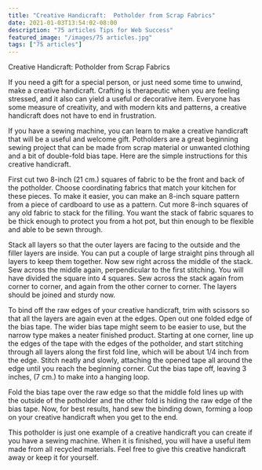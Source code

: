 ```yaml
---
title: "Creative Handicraft:  Potholder from Scrap Fabrics"
date: 2021-01-03T13:54:02-08:00
description: "75 articles Tips for Web Success"
featured_image: "/images/75 articles.jpg"
tags: ["75 articles"]
---
```


Creative Handicraft:  Potholder from Scrap Fabrics

If you need a gift for a special person, or just need some time to unwind, make a creative handicraft.  Crafting is therapeutic when you are feeling stressed, and it also can yield a useful or decorative item.  Everyone has some measure of creativity, and with modern kits and patterns, a creative handicraft does not have to end in frustration.

If you have a sewing machine, you can learn to make a creative handicraft that will be a useful and welcome gift.  Potholders are a great beginning sewing project that can be made from scrap material or unwanted clothing and a bit of double-fold bias tape.  Here are the simple instructions for this creative handicraft.

First cut two 8-inch (21 cm.) squares of fabric to be the front and back of the potholder.  Choose coordinating fabrics that match your kitchen for these pieces.  To make it easier, you can make an 8-inch square pattern from a piece of cardboard to use as a pattern.  Cut more 8-inch squares of any old fabric to stack for the filling.  You want the stack of fabric squares to be thick enough to protect you from a hot pot, but thin enough to be flexible and able to be sewn through.

Stack all layers so that the outer layers are facing to the outside and the filler layers are inside.  You can put a couple of large straight pins through all layers to keep them together.  Now sew right across the middle of the stack.  Sew across the middle again, perpendicular to the first stitching.  You will have divided the square into 4 squares.  Sew across the stack again from corner to corner, and again from the other corner to corner.  The layers should be joined and sturdy now.

To bind off the raw edges of your creative handicraft, trim with scissors so that all the layers are again even at the edges.  Open out one folded edge of the  bias tape.  The wider bias tape might seem to be easier to use, but the narrow type makes a neater finished product.  Starting at one corner, line up the edges of the tape with the edges of the potholder, and start stitching through all layers along the first fold line, which will be about 1/4 inch from the edge.  Stitch neatly and slowly, attaching the opened tape all around the edge until you reach the beginning corner.  Cut the bias tape off, leaving 3 inches, (7 cm.) to make into a hanging loop.  

Fold the bias tape over the raw edge so that the middle fold lines up with the outside of the potholder and the other fold is hiding the raw edge of the bias tape.  Now, for best results, hand sew the binding down, forming a loop on your creative handicraft when you get to the end.  

This potholder is just one example of a creative handicraft you can create if you have a sewing machine.  When it is finished, you will have a useful item made from all recycled materials.  Feel free to give this creative handicraft away or keep it for yourself.
